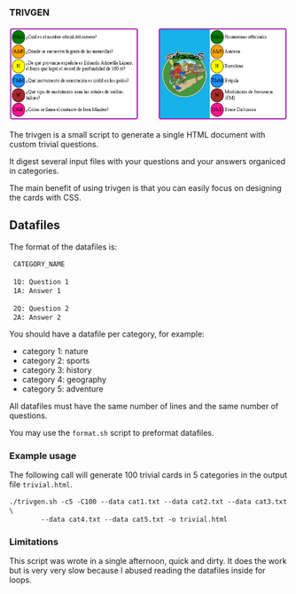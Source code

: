 ### TRIVGEN

![image](card.png)

The trivgen is a small script to generate a single HTML document with custom
trivial questions.

It digest several input files with your questions and your answers organiced
in categories.

The main benefit of using trivgen is that you can easily focus on designing
the cards with CSS.

## Datafiles

The format of the datafiles is:

```
 CATEGORY_NAME
 
 1Q: Question 1
 1A: Answer 1
 
 2Q: Question 2
 2A: Answer 2
```

You should have a datafile per category, for example:

 * category 1: nature
 * category 2: sports
 * category 3: history
 * category 4: geography
 * category 5: adventure

All datafiles must have the same number of lines and the same number of
questions.

You may use the `format.sh` script to preformat datafiles.

### Example usage

The following call will generate 100 trivial cards in 5 categories in the
output file `trivial.html`.

```
./trivgen.sh -c5 -C100 --data cat1.txt --data cat2.txt --data cat3.txt \
		--data cat4.txt --data cat5.txt -o trivial.html
```

### Limitations

This script was wrote in a single afternoon, quick and dirty. It does the work
but is very very slow because I abused reading the datafiles inside for loops.
